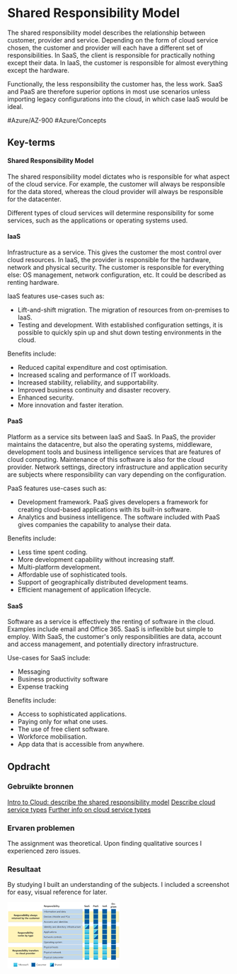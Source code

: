 # Shared Responsibility Model
The shared responsibility model describes the relationship between customer, provider and service. Depending on the form of cloud service chosen, the customer and provider will each have a different set of responsibilities. In SaaS, the client is responsible for practically nothing except their data. In IaaS, the customer is responsible for almost everything except the hardware.

Functionally, the less responsibility the customer has, the less work. SaaS and PaaS are therefore superior options in most use scenarios unless importing legacy configurations into the cloud, in which case IaaS would be ideal.

#Azure/AZ-900 #Azure/Concepts

## Key-terms
#### Shared Responsibility Model
The shared responsibility model dictates who is responsible for what aspect of the cloud service. For example, the customer will always be responsible for the data stored, whereas the cloud provider will always be responsible for the datacenter.

Different types of cloud services will determine responsibility for some services, such as the applications or operating systems used.

#### IaaS
Infrastructure as a service. This gives the customer the most control over cloud resources. In IaaS, the provider is responsible for the hardware, network and physical security. The customer is responsible for everything else: OS management, network configuration, etc. It could be described as renting hardware.

IaaS features use-cases such as:
* Lift-and-shift migration. The migration of resources from on-premises to IaaS.
* Testing and development. With established configuration settings, it is possible to quickly spin up and shut down testing environments in the cloud.

Benefits include:
* Reduced capital expenditure and cost optimisation.
* Increased scaling and performance of IT workloads.
* Increased stability, reliability, and supportability.
* Improved business continuity and disaster recovery.
* Enhanced security.
* More innovation and faster iteration.

#### PaaS
Platform as a service sits between IaaS and SaaS. In PaaS, the provider maintains the datacentre, but also the operating systems, middleware, development tools and business intelligence services that are features of cloud computing. Maintenance of this software is also for the cloud provider. Network settings, directory infrastructure and application security are subjects where responsibility can vary depending on the configuration.

PaaS features use-cases such as:
* Development framework. PaaS gives developers a framework for creating cloud-based applications with its built-in software.
* Analytics and business intelligence. The software included with PaaS gives companies the capability to analyse their data.

Benefits include:
* Less time spent coding.
* More development capability without increasing staff.
* Multi-platform development.
* Affordable use of sophisticated tools.
* Support of geographically distributed development teams.
* Efficient management of application lifecycle.

#### SaaS
Software as a service is effectively the renting of software in the cloud. Examples include email and Office 365. SaaS is inflexible but simple to employ. With SaaS, the customer's only responsibilities are data, account and access management, and potentially directory infrastructure.

Use-cases for SaaS include:
* Messaging
* Business productivity software
* Expense tracking

Benefits include:
* Access to sophisticated applications.
* Paying only for what one uses.
* The use of free client software.
* Workforce mobilisation.
* App data that is accessible from anywhere.

## Opdracht
### Gebruikte bronnen
[Intro to Cloud: describe the shared responsibility model](https://learn.microsoft.com/en-us/training/modules/describe-cloud-compute/4-describe-shared-responsibility-model)
[Describe cloud service types](https://learn.microsoft.com/en-us/training/modules/describe-cloud-service-types/)
[Further info on cloud service types](https://www.microsoftpressstore.com/articles/article.aspx?p=2979073&seqNum=2)

### Ervaren problemen
The assignment was theoretical. Upon finding qualitative sources I experienced zero issues.

### Resultaat
By studying I built an understanding of the subjects. I included a screenshot for easy, visual reference for later.

![ss of responsibility model](../../00_includes/AZ-09_screenshot1.png)
